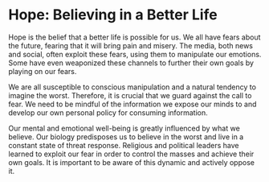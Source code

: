 # Hope: Believing in a Better Life

Hope is the belief that a better life is possible for us. We all have fears about the future,
fearing that it will bring pain and misery. The media, both news and social, often exploit these
fears, using them to manipulate our emotions. Some have even weaponized these channels to further
their own goals by playing on our fears.

We are all susceptible to conscious manipulation and a natural tendency to imagine the worst.
Therefore, it is crucial that we guard against the call to fear. We need to be mindful of the
information we expose our minds to and develop our own personal policy for consuming information.

Our mental and emotional well-being is greatly influenced by what we believe. Our biology
predisposes us to believe in the worst and live in a constant state of threat response. Religious
and political leaders have learned to exploit our fear in order to control the masses and achieve
their own goals. It is important to be aware of this dynamic and actively oppose it.


